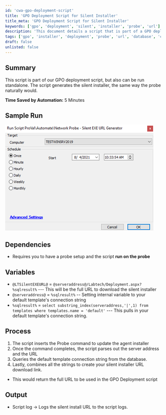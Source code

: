 ```yaml
---
id: 'cwa-gpo-deployment-script'
title: 'GPO Deployment Script for Silent Installer'
title_meta: 'GPO Deployment Script for Silent Installer'
keywords: ['gpo', 'deployment', 'silent', 'installer', 'probe', 'url']
description: 'This document details a script that is part of a GPO deployment process, capable of generating a silent installer URL. It can be executed standalone or as part of a larger deployment strategy. The script saves time by automating the installer generation process and requires specific dependencies to function correctly.'
tags: ['gpo', 'installer', 'deployment', 'probe', 'url', 'database', 'configuration']
draft: false
unlisted: false
---
```

## Summary

This script is part of our GPO deployment script, but also can be run standalone. The script generates the silent installer, the same way the probe naturally would.

**Time Saved by Automation:** 5 Minutes

## Sample Run

![Sample Run](../../../static/img/Network-Probe---Silent-EXE-URL-Generator/image_1.png)

## Dependencies

- Requires you to have a probe setup and the script **run on the probe**

## Variables

- `@LTSilentEXEURL@` = `@serveraddress@/Labtech/Deployment.aspx?%sqlresult%` --- This will be the full URL to download the silent installer
- `@serveraddress@` = `%sqlresult%` -- Setting internal variable to your default template's connection string
- `%sqlresult%` = `select substring_index(serveraddress,'|',1) from templates where templates.name = 'default'` --- This pulls in your default template's connection string.

## Process

1. The script inserts the Probe command to update the agent installer
2. Once the command completes, the script parses out the server address and the URL
3. Queries the default template connection string from the database.
4. Lastly, combines all the strings to create your silent installer URL download link.

- This would return the full URL to be used in the GPO Deployment script 

## Output

- Script log -> Logs the silent install URL to the script logs.



